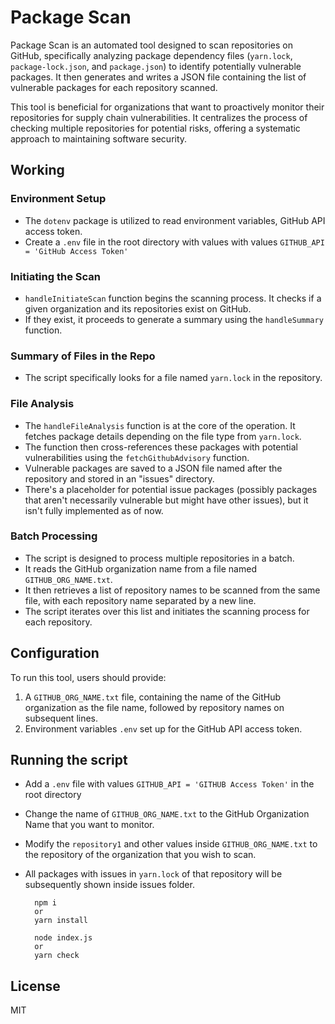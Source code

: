 # Package Scan

Package Scan is an automated tool designed to scan repositories on GitHub, specifically analyzing package dependency files (`yarn.lock`, `package-lock.json`, and `package.json`) to identify potentially vulnerable packages. It then generates and writes a JSON file containing the list of vulnerable packages for each repository scanned.

This tool is beneficial for organizations that want to proactively monitor their repositories for supply chain vulnerabilities. It centralizes the process of checking multiple repositories for potential risks, offering a systematic approach to maintaining software security.

## Working

### Environment Setup
- The `dotenv` package is utilized to read environment variables, GitHub API access token.
- Create a `.env` file in the root directory with values with values `GITHUB_API = 'GitHub Access Token'`

### Initiating the Scan
- `handleInitiateScan` function begins the scanning process. It checks if a given organization and its repositories exist on GitHub.
- If they exist, it proceeds to generate a summary using the `handleSummary` function.

### Summary of Files in the Repo
- The script specifically looks for a file named `yarn.lock` in the repository.

### File Analysis
- The `handleFileAnalysis` function is at the core of the operation. It fetches package details depending on the file type from `yarn.lock`.
- The function then cross-references these packages with potential vulnerabilities using the `fetchGithubAdvisory` function.
- Vulnerable packages are saved to a JSON file named after the repository and stored in an "issues" directory.
- There's a placeholder for potential issue packages (possibly packages that aren't necessarily vulnerable but might have other issues), but it isn't fully implemented as of now.

### Batch Processing
- The script is designed to process multiple repositories in a batch.
- It reads the GitHub organization name from a file named `GITHUB_ORG_NAME.txt`.
- It then retrieves a list of repository names to be scanned from the same file, with each repository name separated by a new line.
- The script iterates over this list and initiates the scanning process for each repository.

## Configuration
To run this tool, users should provide:
1. A `GITHUB_ORG_NAME.txt` file, containing the name of the GitHub organization as the file name, followed by repository names on subsequent lines.
2. Environment variables `.env` set up for the GitHub API access token.

## Running the script

- Add a `.env` file with values `GITHUB_API = 'GITHUB Access Token'` in the root directory
- Change the name of `GITHUB_ORG_NAME.txt` to the GitHub Organization Name that you want to monitor.
- Modify the `repository1` and other values inside `GITHUB_ORG_NAME.txt` to the repository of the organization that you wish to scan.
- All packages with issues in `yarn.lock` of that repository will be subsequently shown inside issues folder.
    
        npm i 
        or
        yarn install
        
        node index.js
        or
        yarn check

## License 

MIT